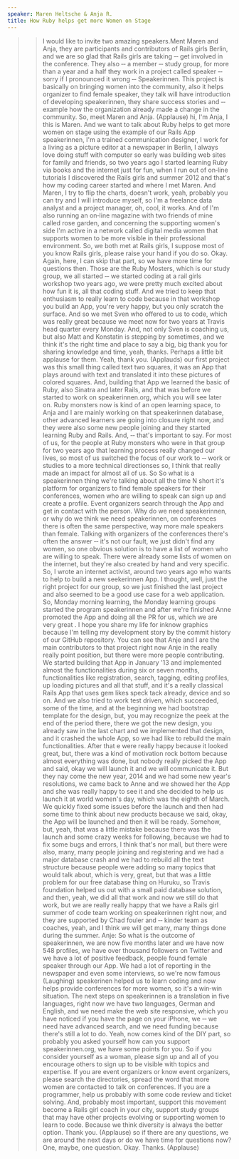 ```yaml
---
speaker: Maren Heltsche & Anja R.
title: How Ruby helps get more Women on Stage 
---
```

>> I would like to invite two amazing speakers.Ment Maren and Anja, they are participants and contributors of Rails girls Berlin, and we are so glad that Rails girls are taking ‑‑ get involved in the conference. They also ‑‑ a member ‑‑ study group, for more than a year and a half they work in a project called speaker ‑‑ sorry if I pronounced it wrong ‑‑ Speakerinnen. This project is basically on bringing women into the community, also it helps organizer to find female speaker, they talk will have introduction of developing speakerinnen, they share success stories and ‑‑ example how the organization already made a change in the community. So, meet Maren and Anja. (Applause) hi, I'm Anja, I this is Maren. And we want to talk about Ruby helps to get more women on stage using the example of our Rails App speakerinnen, I'm a trained communication designer, I work for a living as a picture editor at a newspaper in Berlin, I always love doing stuff with computer so early was building web sites for family and friends, so two years ago I started learning Ruby via books and the internet just for fun, when I run out of on‑line tutorials I discovered the Rails girls and summer 2012 and that's how my coding career started and where I met Maren. And
>> Maren, I try to flip the charts, doesn't work, yeah, probably you can try and I will introduce myself, so I'm a freelance data analyst and a project manager, oh, cool, it works. And of I'm also running an on‑line magazine with two friends of mine called rose garden, and concerning the supporting women's side I'm active in a network called digital media women that supports women to be more visible in their professional environment. So, we both met at Rails girls, I suppose most of you know Rails girls, please raise your hand if you do so. Okay. Again, here, I can skip that part, so we have more time for questions then. Those are the Ruby Mosters, which is our study group, we all started ‑‑ we started coding at a rail girls workshop two years ago, we were pretty much excited about how fun it is, all that coding stuff. And we tried to keep that enthusiasm to really learn to code because in that workshop you build an App, you're very happy, but you only scratch the surface. And so we met Sven who offered to us to code, which was really great because we meet now for two years at Travis head quarter every Monday. And, not only Sven is coaching us, but also Matt and Konstatin is stepping by sometimes, and we think it's the right time and place to say a big, big thank you for sharing knowledge and time, yeah, thanks. Perhaps a little bit applause for them. Yeah, thank you. (Applauds) our first project was this small thing called text two squares, it was an App that plays around with text and translated it into these pictures of colored squares. And, building that App we learned the basic of Ruby, also Sinatra and later Rails, and that was before we started to work on speakerinnen.org, which you will see later on. Ruby monsters now is kind of an open learning space, to Anja and I are mainly working on that speakerinnen database, other advanced learners are going into closure right now, and they were also some new people joining and they started learning Ruby and Rails. And, ‑‑ that's important to say. For most of us, for the people at Ruby monsters who were in that group for two years ago that learning process really changed our lives, so most of us switched the focus of our work to ‑‑ work or studies to a more technical directionses so, I think that really made an impact for almost all of us. So
>> So what is a speakerinnen thing we're talking about all the time N short it's platform for organizers to find female speakers for their conferences, women who are willing to speak can sign up and create a profile. Event organizers search through the App and get in contact with the person. Why do we need speakerinnen, or why do we think we need speakerinnen, on conferences there is often the same perspective, way more male speakers than female. Talking with organizers of the conferences there's often the answer ‑‑ it's not our fault, we just didn't find any women, so one obvious solution is to have a list of women who are willing to speak. There were already some lists of women on the internet, but they're also created by hand and very specific. So, I wrote an internet activist, around two years ago who wants to help to build a new seekerinnen App.  I thought, well, just the right project for our group, so we just finished the last project and also seemed to be a good use case for a web application. So, Monday morning learning, the Monday learning groups started the program speakerinnen and after we're finished Anne promoted the App and doing all the PR for us, which we are very great  .  I hope you share my life for inknow graphics because I'm telling my development story by the commit history of our GitHub repository. You can see that Anje and I are the main contributors to that project right now Anje in the really really point position, but there were more people contributing. We started building that App in January '13 and implemented almost the functionalities during six or seven months, functionalities like registration, search, tagging, editing profiles, up loading pictures and all that stuff, and it's a really classical Rails App that uses gem likes speck tack already, device and so on. And we also tried to work test driven, which succeeded, some of the time, and at the beginning we had bootstrap template for the design, but, you may recognize the peek at the end of the period there, there we got the new design, you already saw in the last chart and we implemented that design, and it crashed the whole App, so we had like to rebuild the main functionalities. After that e were really happy because it looked great, but, there was a kind of motivation rock bottom because almost everything was done, but nobody really picked the App and said, okay we will launch it and we will communicate it. But they nay come the new year, 2014 and we had some new year's resolutions, we came back to Anne and we showed her the App and she was really happy to see it and she decided to help us launch it at world women's day, which was the eighth of March. We quickly fixed some issues before the launch and then had some time to think about new products because we said, okay, the App will be launched and then it will be ready. Somehow, but, yeah, that was a little mistake because there was the launch and some crazy weeks for following, because we had to fix some bugs and errors, I think that's nor mall, but there were also, many, many people joining and registering and we had a major database crash and we had to rebuild all the text structure because people were adding so many topics that would talk about, which is very, great, but that was a little problem for our free database thing on Huruku, so Travis foundation helped us out with a small paid database solution, and then, yeah, we did all that work and now we still do that work, but we are really really happy that we have a Rails girl summer of code team working on speakerinnen right now, and they are supported by Chad fouler and ‑‑ kinder team as coaches, yeah, and I think we will get many, many things done during the summer.
>> Anje:  So what is the outcome of speakerinnen, we are now five months later and we have now 548 profiles, we have over thousand followers on Twitter and we have a lot of positive feedback, people found female speaker through our App. We had a lot of reporting in the newspaper and even some interviews, so we're now famous (Laughing) speakerinen helped us to learn coding and now helps provide conferences for more women, so it's a win‑win situation. The next steps on speakerinnen is a translation in five languages, right now we have two languages, German and English, and we need make the web site responsive, which you have noticed if you have the page on your iPhone, we ‑‑ we need have advanced search, and we need funding because there's still a lot to do.
>> Yeah, now comes kind of the DIY part, so probably you asked yourself how can you support speakerinnen.org, we have some points for you. So if you consider yourself as a woman, please sign up and all of you encourage others to sign up to be visible with topics and expertise. If you are event organizers or know event organizers, please search the directories, spread the word that more women are contacted to talk on conferences. If you are a programmer, help us probably with some code review and ticket solving. And, probably most important, support this movement become a Rails girl coach in your city, support study groups that may have other projects evolving or supporting women to learn to code. Because we think diversity is always the better option. Thank you. (Applause) so if there are any questions, we are around the next days or do we have time for questions now?
>> One, maybe, one question.
>> Okay. Thanks. (Applause)

